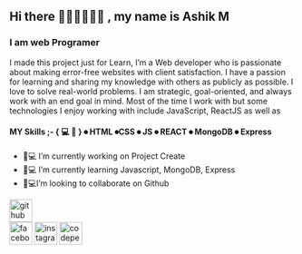 ## Hi there 👨🏾‍🤝‍👨🏾🤝 , my name is Ashik M
### I am web Programer

I made this project just for Learn, 
I’m a  Web developer who is passionate about making error-free websites with client satisfaction. I have a passion for learning and sharing my knowledge with others as publicly as possible. I love to solve real-world problems. I am strategic, goal-oriented, and always work with an end goal in mind. Most of the time I work with  but some technologies I enjoy working with include  JavaScript, ReactJS as well as 

#### MY Skills ;- { 💻 📖 } ⏺ HTML  ⏺CSS ⏺ JS ⏺ REACT ⏺ MongoDB ⏺ Express

- 🔭💻 I’m currently working on Project Create 
- 🌱💻 I’m currently learning Javascript, MongoDB, Express 
- 👯💻I’m looking to collaborate on Github 


[<img src='https://cdn.jsdelivr.net/npm/simple-icons@3.0.1/icons/github.svg' alt='github' height='40'>](https://github.com/https://github.com/ashikmolla)  
[<img src='https://cdn.jsdelivr.net/npm/simple-icons@3.0.1/icons/facebook.svg' alt='facebook' height='40'>](https://www.facebook.com/profile.php?id=100049388054800) 
[<img src='https://cdn.jsdelivr.net/npm/simple-icons@3.0.1/icons/instagram.svg' alt='instagram' height='40'>](https://www.instagram.com/https://www.instagram.com/alliakbooribneashik//) 
[<img src='https://cdn.jsdelivr.net/npm/simple-icons@3.0.1/icons/codepen.svg' alt='codepen' height='40'>](https://codepen.io/https://leetcode.com/AshikMolla/)  


